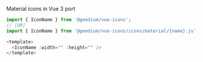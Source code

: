 Material icons in Vue 3 port

```js
import { IconName } from '@geedium/vue-icons';
// [OR]
import { IconName } from '@geedium/vue-icons/icons/material/{name}.js';

<template>
  <IconName :width="" :height="" />
</template>

```
